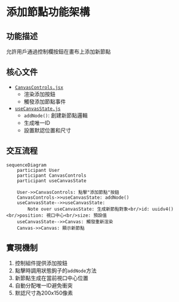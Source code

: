 # 添加節點功能架構

## 功能描述
允許用戶通過控制欄按鈕在畫布上添加新節點

## 核心文件
- [`CanvasControls.jsx`](src/Canvas/components/CanvasControls.jsx)
  - 渲染添加按鈕
  - 觸發添加節點事件
- [`useCanvasState.js`](src/Canvas/hooks/useCanvasState.js)
  - `addNode()`: 創建新節點邏輯
  - 生成唯一ID
  - 設置默認位置和尺寸

## 交互流程
```mermaid
sequenceDiagram
    participant User
    participant CanvasControls
    participant useCanvasState
    
    User->>CanvasControls: 點擊"添加節點"按鈕
    CanvasControls->>useCanvasState: addNode()
    useCanvasState-->>useCanvasState: 
        Note over useCanvasState: 生成新節點對象<br/>id: uuidv4()<br/>position: 視口中心<br/>size: 預設值
    useCanvasState-->>Canvas: 觸發重新渲染
    Canvas->>Canvas: 顯示新節點
```

## 實現機制
1. 控制組件提供添加按鈕
2. 點擊時調用狀態鉤子的`addNode`方法
3. 新節點生成在當前視口中心位置
4. 自動分配唯一ID避免衝突
5. 默認尺寸為200x150像素